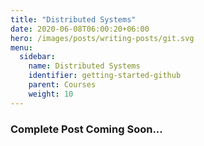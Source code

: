 ```yaml
---
title: "Distributed Systems"
date: 2020-06-08T06:00:20+06:00
hero: /images/posts/writing-posts/git.svg
menu:
  sidebar:
    name: Distributed Systems
    identifier: getting-started-github
    parent: Courses
    weight: 10
---
```

### Complete Post Coming Soon...
